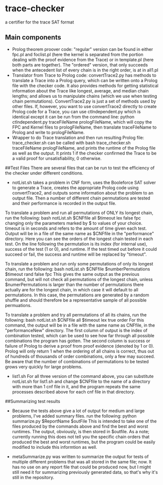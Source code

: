 # trace-checker
a certifier for the trace SAT format


## Main components
* Prolog theorem proover code: "regular" version can be found in either fpc.pl and foclist.pl
(here the kernel is separated from the portion dealing with the proof evidence from the Trace) or in 
template.pl (here both parts are together). The "ordered" version, that only succeeds when the antecedent list of 
every chain is in the right order, is at in all1.pl
* Translator from Trace to Prolog code: convertTrace2.py has methods to translate a Trace into a Prolog query,
which can be written onto a Prolog file with the checker code. It also provides methods for getting statistical
information about the Trace like longest, average, and median chain lengths; and allows us to manipulate chains (which we use when testing chain permutations).
ConvertTrace2.py is just a set of methods used by other files. If, however, you want to use convertTrace2 directly to 
create Prolog code for a Trace, you can use ctIndependent.py which is identical except it can be run from the command line:
python ctIndependent.py traceFileName prologFileName, which will copy the FPC and Kernel files to prologFileName, then
translate traceFileName to Prolog and write to prologFileName. 
* Wrapper to do Trace translation and then run resulting Prolog file: trace_checker.sh can be called with 
bash trace_checker.sh traceFileName prologFileName, and prints the runtime of the Prolog file as well as the output. 
It prints 1 if the checker confirmed the Trace to be a valid proof for unsatisfiability, 0 otherwise.


##Test Files
There are several files that can be run to test the efficiency of the checker under different conditions.
* notList.sh takes a problem in CNF form, uses the Booleforce SAT solver to generate a Trace, 
creates the appropriate Prolog code using convertTrace2, and outputs some information about the problem to an output file. 
Then a number of different chain permutations are tested and their performance is recorded in the output file. 

To translate a problem and run all permutations of ONLY its longest chain, run the following: 
bash notList.sh $CNFfile all $timeout lex false fpc
changing only the parameters marked by $ to values of your choice. timeout is in seconds and refers to the amount of time
given each test.
Output will be in a file of the same name as $CNFfile in the "performance" directory. Here you can see the orders of the longest 
chain tested in each test. On the line following the permutation is its index (for internal use), success of the test (1 or 0),
and runtime. If the test timed out before it could succeed or fail, the success and runtime will be replaced by "timeout".

To translate a problem and run only some permutations of only its longest chain, run the following:
bash notList.sh $CNFfile $numberPermutations $timeout rand false fpc
This gives the same output as the previous command, but will not check all permutations of the longest chain, unless 
$numerPermutations is larger than the number of permutations there actually are for the longest chain, in which case it will
default to all permutations. In this case, the permutations are generated by a random shuffle and should therefore be a 
representative sample of all possible permuations. 


To translate a problem and try all permutations of all its chains, run the following: 
bash notList.sh $CNFfile all $timeout lex true order
 For this command, the output will be in a file with the same name as CNFfile, in the "performanceNew" directory.
The first column of output is the index of combination tested, which can be used to see how far through all possible combinations 
the program has gotten. The second column is success or failure of Prolog to derive a proof from proof evidence (denoted by 1 or 0).
Prolog will only return 1 when the ordering of all chains is correct, thus out of hundreds of thousands of order combinations,
only a few may succeed. 
Be aware that the number of combinations of permutations to be tested grows very quickly for large problems.

* list1.sh 
For all three version of the command above, you can substitute notList.sh for list1.sh and change $CNFfile to 
the name of a directory with more than 1 cnf file in it, and the program repeats the same processes described above 
for each cnf file in that directory. 

##Summarizing test results
* Because the tests above give a lot of output for medium and large problems, I've added summary files. 
run the following:
python summarize.py $ReportName $outFile
This is intended to take one of the files produced by the commands above and find the best and worst runtimes. 
The output, obviously, is then stored in $outfile.
As a note; currently running this does not tell you the specific chain orders that produced the best and worst runtimes, but 
the program could be easily modified to include this informtion as well. 

* metaSummarize.py was written to summarize the output for tests of multiple different problems that was all stored in the same file;
now. It has no use on any report file that could be produced now, but I might still need it for summarizing previously generated
data, so that's why it's still in the repository. 